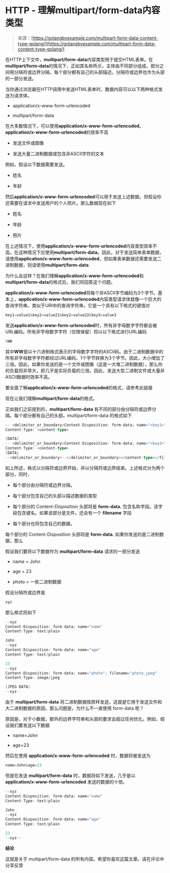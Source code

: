 <!--yml

分类：未分类

日期：2024-10-13 06:33:41

-->

# HTTP - 理解multipart/form-data内容类型

> 来源：[https://golangbyexample.com/multipart-form-data-content-type-golang/](https://golangbyexample.com/multipart-form-data-content-type-golang/)

在HTTP上下文中，**multipart/form-data**内容类型用于提交HTML表单。在**multipart/form-data**的情况下，正如其名称所示，主体由不同部分组成，部分之间用分隔符或边界分隔，每个部分都有自己的头部描述。分隔符或边界也作为头部的一部分发送。

当你通过浏览器在HTTP调用中发送HTML表单时，数据内容可以以下两种格式发送为请求体。

+   application/x-www-form-urlencoded

+   multipart/form-data

在大多数情况下，可以使用**application/x-www-form-urlencoded**。**application/x-www-form-urlencoded**的效率不高

+   发送文件或图像

+   发送大量二进制数据或包含非ASCII字符的文本

例如，假设以下数据需要发送。

+   姓名

+   年龄

然后**application/x-www-form-urlencoded**可以用于发送上述数据。但假设你还需要在请求中发送用户的个人照片。那么数据现在如下

+   姓名

+   年龄

+   照片

在上述情况下，使用**application/x-www-form-urlencoded**内容类型效率不高。在这种情况下应使用**multipart/form-data**。因此，对于发送简单表单数据，请使用**application/x-www-form-urlencoded**，但如果表单数据还需要发送二进制数据，则请使用**multipart/form-data**

为什么会这样？在我们理解**application/x-www-form-urlencoded**和**multipart/form-data**的格式后，我们将回答这个问题。

**application/x-www-form-urlencoded**将每个非ASCII字节编码为3个字节。基本上，**application/x-www-form-urlencoded**内容类型请求体就像一个巨大的查询字符串。类似于URI中的查询字符串，它是一个具有以下格式的键值对

```go
key1=value1&key2=value21&key2=value22&key3=value3
```

发送**application/x-www-form-urlencoded**时，所有非字母数字字符都会被URL编码。所有非字母数字字符（仅限保留）将以以下格式进行URL编码

```go
%WW
```

其中**WW**是以十六进制格式表示的字母数字字符的ASCII码。由于二进制数据中的所有非字母数字字符都经过URL编码，1个字节转换为3个字节。因此，大小增加了三倍。因此，如果你发送的是一个文件或图像（这是一大堆二进制数据），那么你的负载将非常大，即几乎是实际负载的三倍。因此，发送大型二进制文件或大量非ASCII数据时效率不高。

要全面了解**application/x-www-form-urlencoded**的格式，请参考此链接

现在让我们理解**multipart/form-data**的格式。

正如我们之前提到的，**multipart/form-data** 有不同的部分由分隔符或边界分隔。每个部分都有自己的头部。multipart/form-data 的格式如下

```go
-- <delimiter_or_boundary>Content-Disposition: form-data; name="<key1>"
Content-Type: <content-type>

[DATA]
-- <delimiter_or_boundary>Content-Disposition: form-data; name="<key2>"; filename="<filename>"
Content-Type: <content-type>
[DATA]
--<delimiter_or_boundary>--</delimiter_or_boundary></content-type></filename></key2></delimiter_or_boundary></content-type></key1></delimiter_or_boundary>
```

如上所述，格式以分隔符或边界开始，并以分隔符或边界结束。上述格式分为两个部分。同时，

+   每个部分由分隔符或边界分隔。

+   每个部分包含自己的头部以描述数据的类型

+   每个部分的 Content-Disposition 头部将是 **form-data.** 包含名称字段。该字段包含键名。如果该部分是文件，还会有一个 **filename** 字段

+   每个部分也将包含自己的数据。

每个部分的 Content-Disposition 头部将是 **form-data.** 如果你发送的是二进制数据，那么

假设我们要将以下数据作为 **multipart/form-data** 请求的一部分发送

+   name = John

+   age = 23

+   photo = 一些二进制数据

假设分隔符或边界是

```go
xyz
```

那么格式将如下

```go
--xyz
Content-Disposition: form-data; name="name"
Content-Type: text/plain

John
--xyz
Content-Disposition: form-data; name="age"
Content-Type: text/plain

23
--xyz
Content-Disposition: form-data; name="photo"; filename="photo.jpeg"
Content-Type: image/jpeg

[JPEG DATA]
--xyz--
```

由于 **multipart/form-data** 将二进制数据按原样发送，这就是它用于发送文件和大二进制数据的原因。那么问题是，为什么不一直使用 form-data 呢？

原因是，对于小数据，额外的边界字符串和头部的要求会超过任何优化。例如，假设我们要发送以下数据

+   name=John

+   age=23

然后在使用 **application/x-www-form-urlencoded** 时，数据将被发送为

```go
name=John&age=23
```

但是在发送 **multipart/form-data** 时，数据将如下发送，几乎是以 **application/x-www-form-urlencoded** 发送的数据的十倍。

```go
--xyz
Content-Disposition: form-data; name="name"
Content-Type: text/plain

John
--xyz
Content-Disposition: form-data; name="age"
Content-Type: text/plain

23
--xyz--
```

**结论**

这就是关于 multipart/form-data 的所有内容。希望你喜欢这篇文章。请在评论中分享反馈
